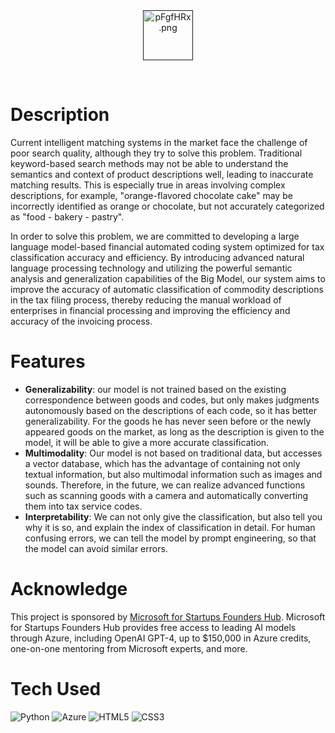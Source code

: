 <div align="center">
      <a href=" "><img src="https://s21.ax1x.com/2024/03/15/pFgfHRx.png" alt="pFgfHRx.png" border="0" width="80"/></a>
     </div>
<p align="center"> <a href="jxtse.github.io" target="_blank"><img alt="" src="https://img.shields.io/badge/Website-EA4C89?style=normal&logo=dribbble&logoColor=white" style="vertical-align:center" /></a> <a href="}" target="_blank"><img alt="" src="https://img.shields.io/badge/LinkedIn-0077B5?style=normal&logo=linkedin&logoColor=white" style="vertical-align:center" /></a> </p>

# Description
Current intelligent matching systems in the market face the challenge of poor search quality, although they try to solve this problem. Traditional keyword-based search methods may not be able to understand the semantics and context of product descriptions well, leading to inaccurate matching results. This is especially true in areas involving complex descriptions, for example, "orange-flavored chocolate cake" may be incorrectly identified as orange or chocolate, but not accurately categorized as "food - bakery - pastry". 

In order to solve this problem, we are committed to developing a large language model-based financial automated coding system optimized for tax classification accuracy and efficiency. By introducing advanced natural language processing technology and utilizing the powerful semantic analysis and generalization capabilities of the Big Model, our system aims to improve the accuracy of automatic classification of commodity descriptions in the tax filing process, thereby reducing the manual workload of enterprises in financial processing and improving the efficiency and accuracy of the invoicing process.

# Features
- **Generalizability**: our model is not trained based on the existing correspondence between goods and codes, but only makes judgments autonomously based on the descriptions of each code, so it has better generalizability. For the goods he has never seen before or the newly appeared goods on the market, as long as the description is given to the model, it will be able to give a more accurate classification.
- **Multimodality**: Our model is not based on traditional data, but accesses a vector database, which has the advantage of containing not only textual information, but also multimodal information such as images and sounds. Therefore, in the future, we can realize advanced functions such as scanning goods with a camera and automatically converting them into tax service codes.
- **Interpretability**: We can not only give the classification, but also tell you why it is so, and explain the index of classification in detail. For human confusing errors, we can tell the model by prompt engineering, so that the model can avoid similar errors.

# Acknowledge
This project is sponsored by [Microsoft for Startups Founders Hub](https://foundershub.startups.microsoft.com/signup). Microsoft for Startups Founders Hub provides free access to leading AI models through Azure, including OpenAI GPT-4, up to $150,000 in Azure credits, one-on-one mentoring from Microsoft experts, and more.

# Tech Used
 ![Python](https://img.shields.io/badge/python-3670A0?style=for-the-badge&logo=python&logoColor=ffdd54) ![Azure](https://img.shields.io/badge/azure-%230072C6.svg?style=for-the-badge&logo=azure-devops&logoColor=white) ![HTML5](https://img.shields.io/badge/html5-%23E34F26.svg?style=for-the-badge&logo=html5&logoColor=white) ![CSS3](https://img.shields.io/badge/css3-%231572B6.svg?style=for-the-badge&logo=css3&logoColor=white)
      
